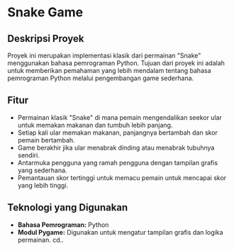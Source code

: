 # Snake Game

## Deskripsi Proyek

Proyek ini merupakan implementasi klasik dari permainan "Snake" menggunakan bahasa pemrograman Python. Tujuan dari proyek ini adalah untuk memberikan pemahaman yang lebih mendalam tentang bahasa pemrograman Python melalui pengembangan game sederhana.

## Fitur

- Permainan klasik "Snake" di mana pemain mengendalikan seekor ular untuk memakan makanan dan tumbuh lebih panjang.
- Setiap kali ular memakan makanan, panjangnya bertambah dan skor pemain bertambah.
- Game berakhir jika ular menabrak dinding atau menabrak tubuhnya sendiri.
- Antarmuka pengguna yang ramah pengguna dengan tampilan grafis yang sederhana.
- Pemantauan skor tertinggi untuk memacu pemain untuk mencapai skor yang lebih tinggi.

## Teknologi yang Digunakan

- **Bahasa Pemrograman:** Python
- **Modul Pygame:** Digunakan untuk mengatur tampilan grafis dan logika permainan.
cd..
